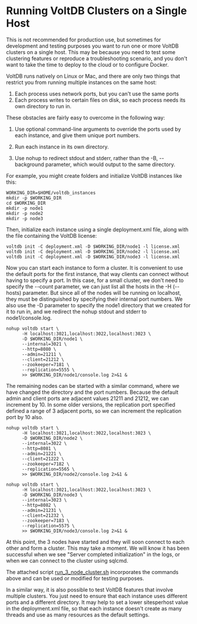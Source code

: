 Running VoltDB Clusters on a Single Host
========================================

This is not recommended for production use, but sometimes for development and testing purposes you want to run one or more VoltDB clusters on a single host. This may be because you need to test some clustering features or reproduce a troubleshooting scenario, and you don't want to take the time to deploy to the cloud or to configure Docker.

VoltDB runs natively on Linux or Mac, and there are only two things that restrict you from running multiple instances on the same host:

1. Each process uses network ports, but you can't use the same ports
2. Each process writes to certain files on disk, so each process needs its own directory to run in.

These obstacles are fairly easy to overcome in the following way:

1. Use optional command-line arguments to override the ports used by each instance, and give them unique port numbers.

2. Run each instance in its own directory.

3. Use nohup to redirect stdout and stderr, rather than the -B, --background parameter, which would output to the same directory.


For example, you might create folders and initialize VoltDB instances like this:

    WORKING_DIR=$HOME/voltdb_instances
    mkdir -p $WORKING_DIR
    cd $WORKING_DIR
    mkdir -p node1
    mkdir -p node2
    mkdir -p node3

Then, initialize each instance using a single deployment.xml file, along with the file containing the VoltDB license:

    voltdb init -C deployment.xml -D $WORKING_DIR/node1 -l license.xml
    voltdb init -C deployment.xml -D $WORKING_DIR/node2 -l license.xml
    voltdb init -C deployment.xml -D $WORKING_DIR/node3 -l license.xml

Now you can start each instance to form a cluster. It is convenient to use the default ports for the first instance, that way clients can connect without having to specify a port. In this case, for a small cluster, we don't need to specify the --count parameter, we can just list all the hosts in the -H (--hosts) parameter. But since all of the nodes will be running on localhost, they must be distinguished by specifying their internal port numbers. We also use the -D parameter to specify the node1 directory that we created for it to run in, and we redirect the nohup stdout and stderr to node1/console.log.

    nohup voltdb start \
          -H localhost:3021,localhost:3022,localhost:3023 \
          -D $WORKING_DIR/node1 \
          --internal=3021 \
          --http=8080 \
          --admin=21211 \
          --client=21212 \
          --zookeeper=7181 \
          --replication=5555 \
          >> $WORKING_DIR/node1/console.log 2>&1 &

The remaining nodes can be started with a similar command, where we have changed the directory and the port numbers. Because the default admin and client ports are adjacent values 21211 and 21212, we can increment by 10. In some older versions, the replication port specified defined a range of 3 adjacent ports, so we can increment the replication port by 10 also.

    nohup voltdb start \
          -H localhost:3021,localhost:3022,localhost:3023 \
          -D $WORKING_DIR/node2 \
          --internal=3022 \
          --http=8081 \
          --admin=21221 \
          --client=21222 \
          --zookeeper=7182 \
          --replication=5565 \
          >> $WORKING_DIR/node2/console.log 2>&1 &

    nohup voltdb start \
          -H localhost:3021,localhost:3022,localhost:3023 \
          -D $WORKING_DIR/node3 \
          --internal=3023 \
          --http=8082 \
          --admin=21231 \
          --client=21232 \
          --zookeeper=7183 \
          --replication=5575 \
          >> $WORKING_DIR/node3/console.log 2>&1 &

At this point, the 3 nodes have started and they will soon connect to each other and form a cluster. This may take a moment. We will know it has been successful when we see "Server completed initialization" in the logs, or when we can connect to the cluster using sqlcmd.

The attached script [run_3_node_cluster.sh](run_3_node_cluster.sh) incorporates the commands above and can be used or modified for testing purposes.

In a similar way, it is also possible to test VoltDB features that involve multiple clusters. You just need to ensure that each instance uses different ports and a different directory. It may help to set a lower sitesperhost value in the deployment.xml file, so that each instance doesn't create as many threads and use as many resources as the default settings.
